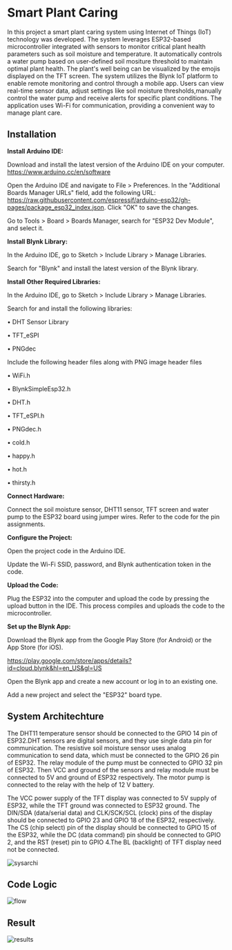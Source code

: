 
# Smart Plant Caring

In this project a smart plant caring system using Internet of Things (IoT) technology was developed. The system leverages ESP32-based microcontroller integrated with sensors to monitor critical plant health parameters such as soil moisture and temperature. It automatically controls a water pump based on user-defined soil mositure threshold to maintain optimal plant health. The plant's well being can be visualized by the emojis displayed on the TFT screen.
The system utilizes the Blynk IoT platform to enable remote monitoring and control through a mobile app. Users can view real-time sensor data, adjust settings like soil moisture thresholds,manually control the water pump  and receive alerts for specific plant conditions. The application uses Wi-Fi for communication, providing a convenient way to manage plant care.




## Installation

**Install Arduino IDE:**

Download and install the latest version of the Arduino IDE on your computer. https://www.arduino.cc/en/software

Open the Arduino IDE and navigate to File > Preferences.
In the "Additional Boards Manager URLs" field, add the following URL: https://raw.githubusercontent.com/espressif/arduino-esp32/gh-pages/package_esp32_index.json.
Click "OK" to save the changes.

Go to Tools > Board > Boards Manager, search for "ESP32 Dev Module", and select it.

**Install Blynk Library:**

In the Arduino IDE, go to Sketch > Include Library > Manage Libraries.

Search for "Blynk" and install the latest version of the Blynk library.

**Install Other Required Libraries:**

In the Arduino IDE, go to Sketch > Include Library > Manage Libraries.

Search for and install the following libraries:

•	DHT Sensor Library

•	TFT_eSPI

•	PNGdec

Include the following header files along with PNG image header files

•	WiFi.h

•	BlynkSimpleEsp32.h

•	DHT.h

•	TFT_eSPI.h

•	PNGdec.h

•	cold.h

•	happy.h

•	hot.h

•	thirsty.h

**Connect Hardware:**

Connect the soil moisture sensor, DHT11 sensor, TFT screen and water pump to the ESP32 board using jumper wires.
Refer to the code for the pin assignments.

**Configure the Project:**

Open the project code in the Arduino IDE.

Update the Wi-Fi SSID, password, and Blynk authentication token in the code.

**Upload the Code:**

Plug the ESP32 into the computer and upload the code by pressing the upload button in the IDE. This process compiles and uploads the code to the microcontroller.

**Set up the Blynk App:**

Download the Blynk app from the Google Play Store (for Android) or the App Store (for iOS).

https://play.google.com/store/apps/details?id=cloud.blynk&hl=en_US&gl=US

Open the Blynk app and create a new account or log in to an existing one.

Add a new project and select the "ESP32" board type.

## System Architechture

The DHT11 temperature sensor should be connected to the GPIO 14 pin of ESP32.DHT sensors are digital sensors, and they use single data pin for communication. The resistive soil moisture sensor uses analog communication to send data, which must be connected to the GPIO 26 pin of ESP32. The relay module of the pump must be connected to GPIO 32 pin of ESP32. Then VCC and ground of the sensors and relay module must be connected to 5V and ground of ESP32 respectively. The motor pump is connected to the relay with the help of 12 V battery.

The VCC power supply of the TFT display was connected to 5V supply of ESP32, while the TFT ground was connected to ESP32 ground. The DIN/SDA (data/serial data) and CLK/SCK/SCL (clock) pins of the display should be connected to GPIO 23 and GPIO 18 of the ESP32, respectively. The CS (chip select) pin of the display should be connected to GPIO 15 of the ESP32, while the DC (data command) pin should be connected to GPIO 2, and the RST (reset) pin to GPIO 4.The BL (backlight) of TFT display need not be connected.

![sysarchi](https://github.com/NityasriSuresh/Smart-Plant-Caring/assets/142957652/d5368688-6f07-4d5f-a5b9-8f76aed5b976)

## Code Logic 

![flow](https://github.com/NityasriSuresh/Smart-Plant-Caring/assets/142957652/2d8baa45-4d9d-4261-8115-b0f6b32fc8df)


## Result

![results](https://github.com/NityasriSuresh/Smart-Plant-Caring/assets/142957652/e2920dcd-446d-4a98-bd1d-ccecd45088fd)
 

